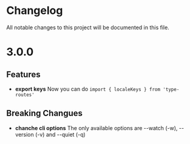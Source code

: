 # Changelog

All notable changes to this project will be documented in this file.

# 3.0.0

## Features

-   **export keys** Now you can do `import { localeKeys } from 'type-routes'`

## Breaking Changues

-   **chanche cli options** The only available options are --watch (-w), --version (-v) and --quiet (-q)
